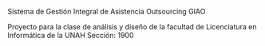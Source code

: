 Sistema de Gestión Integral de Asistencia Outsourcing
GIAO

Proyecto para la clase de análisis y diseño de la facultad de Licenciatura en Informática de la UNAH
Sección: 1900

